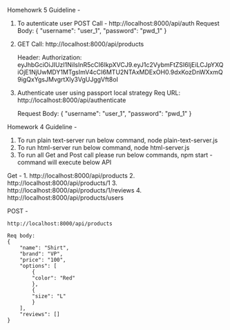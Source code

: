 Homehowrk 5 Guideline - 

1. To autenticate user
	POST Call - http://localhost:8000/api/auth
	Request Body:
	{
		"username": "user_1",
		"password": "pwd_1"
	}
2. GET Call:
	http://localhost:8000/api/products

	Header:
	Authorization: eyJhbGciOiJIUzI1NiIsInR5cCI6IkpXVCJ9.eyJ1c2VybmFtZSI6IjEiLCJpYXQiOjE1NjUwMDY1MTgsImV4cCI6MTU2NTAxMDExOH0.9dxKozDnWXxmQ9igQxYgsJMvgrtXly3VgUJggVft8oI

3. Authenticate user using passport local strategy
	Req URL:
		http://localhost:8000/api/authenticate

	Request Body:
	{
		"username": "user_1",
		"password": "pwd_1"
	}

Homework 4 Guideline - 

1. To run plain text-server run below command,
	node plain-text-server.js
2. To run html-server run below command,
	node html-server.js
3. To run all Get and Post call please run below commands,
	npm start - command will execute below API

Get - 
	1. http://localhost:8000/api/products 
	2. http://localhost:8000/api/products/1 
	3. http://localhost:8000/api/products/1/reviews 
	4. http://localhost:8000/api/products/users 

POST - 

	http://localhost:8000/api/products
	
	Req body:
	{
		"name": "Shirt",
		"brand": "VP",
		"price": "100",
		"options": [
			{
			"color": "Red"
			},
			{
			"size": "L"
			}
		],
		"reviews": []
	}
	

